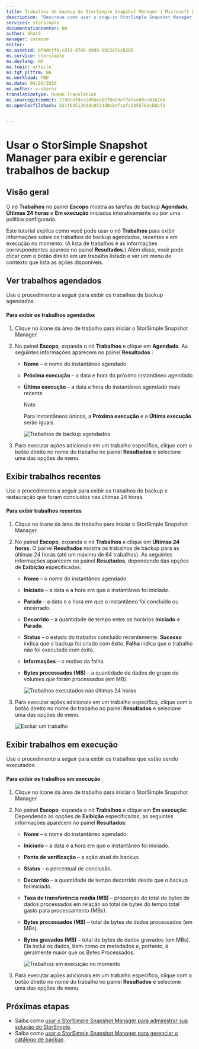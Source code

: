 ```yaml
---
title: Trabalhos de backup do StorSimple Snapshot Manager | Microsoft Docs
description: "Descreve como usar o snap-in StorSimple Snapshot Manager MMC para exibir e gerenciar trabalhos de backup agendados, em execução e concluídos."
services: storsimple
documentationcenter: NA
author: SharS
manager: carmonm
editor: 
ms.assetid: bf4dcff6-c819-4766-b9d9-9922831cb200
ms.service: storsimple
ms.devlang: NA
ms.topic: article
ms.tgt_pltfrm: NA
ms.workload: TBD
ms.date: 04/26/2016
ms.author: v-sharos
translationtype: Human Translation
ms.sourcegitcommit: 219dcbfdca145bedb570eb9ef747ee00cc0342eb
ms.openlocfilehash: b31f6d51399dc0533d8cbefcafc3b55762cb6cf1


---
```

# <a name="use-storsimple-snapshot-manager-to-view-and-manage-backup-jobs"></a>Usar o StorSimple Snapshot Manager para exibir e gerenciar trabalhos de backup
## <a name="overview"></a>Visão geral
O nó **Trabalhos** no painel **Escopo** mostra as tarefas de backup **Agendado**, **Últimas 24 horas** e **Em execução** iniciadas interativamente ou por uma política configurada. 

Este tutorial explica como você pode usar o nó **Trabalhos** para exibir informações sobre os trabalhos de backup agendados, recentes e em execução no momento. (A lista de trabalhos e as informações correspondentes aparece no painel **Resultados**.) Além disso, você pode clicar com o botão direito em um trabalho listado e ver um menu de contexto que lista as ações disponíveis.

## <a name="view-scheduled-jobs"></a>Ver trabalhos agendados
Use o procedimento a seguir para exibir os trabalhos de backup agendados.

#### <a name="to-view-scheduled-jobs"></a>Para exibir os trabalhos agendados
1. Clique no ícone da área de trabalho para iniciar o StorSimple Snapshot Manager. 
2. No painel **Escopo**, expanda o nó **Trabalhos** e clique em **Agendado**. As seguintes informações aparecem no painel **Resultados** :
   
   * **Nome** – o nome do instantâneo agendado
   * **Próxima execução** – a data e hora do próximo instantâneo agendado
   * **Última execução** – a data e hora do instantâneo agendado mais recente
     
     > [!NOTE]
     > Para instantâneos únicos, a **Próxima execução** e a **Última execução** serão iguais. 
     > 
     > 
     
     ![Trabalhos de backup agendados](./media/storsimple-snapshot-manager-manage-backup-jobs/HCS_SSM_Jobs_scheduled.png) 
3. Para executar ações adicionais em um trabalho específico, clique com o botão direito no nome do trabalho no painel **Resultados** e selecione uma das opções de menu.

## <a name="view-recent-jobs"></a>Exibir trabalhos recentes
Use o procedimento a seguir para exibir os trabalhos de backup e restauração que foram concluídos nas últimas 24 horas.

#### <a name="to-view-recent-jobs"></a>Para exibir trabalhos recentes
1. Clique no ícone da área de trabalho para iniciar o StorSimple Snapshot Manager.
2. No painel **Escopo**, expanda o nó **Trabalhos** e clique em **Últimas 24 horas**. O painel **Resultados** mostra os trabalhos de backup para as últimas 24 horas (até um máximo de 64 trabalhos). As seguintes informações aparecem no painel **Resultados**, dependendo das opções de **Exibição** especificadas:
   
   * **Nome** – o nome do instantâneo agendado.
   * **Iniciado** – a data e a hora em que o instantâneo foi iniciado.
   * **Parado** – a data e a hora em que o instantâneo foi concluído ou encerrado.
   * **Decorrido** – a quantidade de tempo entre os horários **Iniciado** e **Parado**.
   * **Status** – o estado do trabalho concluído recentemente. **Sucesso** indica que o backup foi criado com êxito. **Falha** indica que o trabalho não foi executado com êxito.
   * **Informações** – o motivo da falha.
   * **Bytes processados (MB)** – a quantidade de dados do grupo de volumes que foram processados (em MB). 
     
     ![Trabalhos executados nas últimas 24 horas](./media/storsimple-snapshot-manager-manage-backup-jobs/HCS_SSM_Jobs_Last_24_hours.png) 
3. Para executar ações adicionais em um trabalho específico, clique com o botão direito no nome do trabalho no painel **Resultados** e selecione uma das opções de menu.
   
    ![Excluir um trabalho](./media/storsimple-snapshot-manager-manage-backup-catalog/HCS_SSM_Delete_backup.png) 

## <a name="view-currently-running-jobs"></a>Exibir trabalhos em execução
Use o procedimento a seguir para exibir os trabalhos que estão sendo executados.

#### <a name="to-view-currently-running-jobs"></a>Para exibir os trabalhos em execução
1. Clique no ícone da área de trabalho para iniciar o StorSimple Snapshot Manager.
2. No painel **Escopo**, expanda o nó **Trabalhos** e clique em **Em execução**. Dependendo as opções de **Exibição** especificadas, as seguintes informações aparecem no painel **Resultados**: 
   
   * **Nome** – o nome do instantâneo agendado.
   * **Iniciado** – a data e a hora em que o instantâneo foi iniciado.
   * **Ponto de verificação** – a ação atual do backup.
   * **Status** – o percentual de conclusão.
   * **Decorrido** – a quantidade de tempo decorrido desde que o backup foi iniciado. 
   * **Taxa de transferência média (MB)** – proporção do total de bytes de dados processados em relação ao total de bytes do tempo total gasto para processamento (MBs).
   * **Bytes processados (MB)** – total de bytes de dados processados (em MBs).
   * **Bytes gravados (MB)** – total de bytes de dados gravados (em MBs). Ela inclui os dados, bem como os metadados e, portanto, é geralmente maior que os Bytes Processados.
     
     ![Trabalhos em execução no momento](./media/storsimple-snapshot-manager-manage-backup-jobs/HCS_SSM_Jobs_running.png)
3. Para executar ações adicionais em um trabalho específico, clique com o botão direito no nome do trabalho no painel **Resultados** e selecione uma das opções de menu.

## <a name="next-steps"></a>Próximas etapas
* Saiba como [usar o StorSimple Snapshot Manager para administrar sua solução do StorSimple](storsimple-snapshot-manager-admin.md).
* Saiba como [usar o StorSimple Snapshot Manager para gerenciar o catálogo de backup](storsimple-snapshot-manager-manage-backup-catalog.md).




<!--HONumber=Nov16_HO3-->



